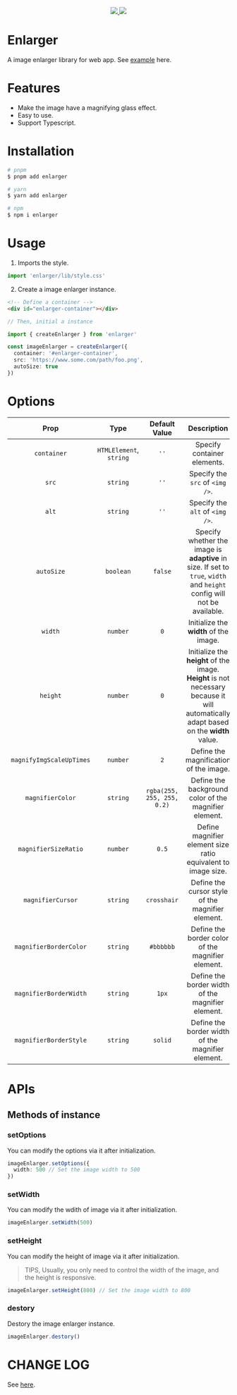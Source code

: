 <p align="center">
  <a href="https://www.npmjs.org/package/enlarger">
    <img src="https://img.shields.io/npm/v/enlarger.svg">
  </a>
  <a href="https://npmcharts.com/compare/enlarger?minimal=true">
    <img src="https://img.shields.io/npm/dm/enlarger.svg">
  </a>
  <br>
</p>

# Enlarger

A image enlarger library for web app. See [example](https://vcjs-dev.github.io/enlarger/) here.

# Features

- Make the image have a magnifying glass effect.
- Easy to use.
- Support Typescript.

# Installation

```bash
# pnpm
$ pnpm add enlarger

# yarn
$ yarn add enlarger

# npm
$ npm i enlarger
```

# Usage

1. Imports the style.

```ts
import 'enlarger/lib/style.css'
```

2. Create a image enlarger instance.

```html
<!-- Define a container -->
<div id="enlarger-container"></div>
```

```ts
// Then, initial a instance

import { createEnlarger } from 'enlarger'

const imageEnlarger = createEnlarger({
  container: '#enlarger-container',
  src: 'https://www.some.com/path/foo.png',
  autoSize: true
})
```

# Options

| Prop | Type | Default Value | Description |
| :---: | :---: | :---: | :---: |
| `container` | `HTMLElement`, `string` | `''` | Specify container elements. |
| `src` | `string` | `''` | Specify the `src` of `<img />`. |
| `alt` | `string` | `''` | Specify the `alt` of `<img />`. |
| `autoSize` | `boolean` | `false` | Specify whether the image is **adaptive** in size. If set to `true`, `width` and `height` config will not be available. |
| `width` | `number` | `0` | Initialize the **width** of the image. |
| `height` | `number` | `0` | Initialize the **height** of the image. **Height** is not necessary because it will automatically adapt based on the **width** value.|
| `magnifyImgScaleUpTimes` | `number` | `2` | Define the magnification of the image. |
| `magnifierColor` | `string` | `rgba(255, 255, 255, 0.2)` | Define the background color of the magnifier element. |
| `magnifierSizeRatio` | `number` | `0.5` | Define magnifier element size ratio equivalent to image size. |
| `magnifierCursor` | `string` | `crosshair` | Define the cursor style of the magnifier element. |
| `magnifierBorderColor` | `string` | `#bbbbbb` | Define the border color of the magnifier element. |
| `magnifierBorderWidth` | `string` | `1px` | Define the border width of the magnifier element. |
| `magnifierBorderStyle` | `string` | `solid` | Define the border width of the magnifier element. |


# APIs

## Methods of instance

### setOptions

You can modify the options via it after initialization.

```ts
imageEnlarger.setOptions({
  width: 500 // Set the image width to 500
})
```

### setWidth

You can modify the wdith of image via it after initialization.

```ts
imageEnlarger.setWidth(500)
```

### setHeight

You can modify the height of image via it after initialization.

> TIPS, Usually, you only need to control the width of the image, and the height is responsive.

```ts
imageEnlarger.setHeight(800) // Set the image width to 800
```

### destory

Destory the image enlarger instance.

```ts
imageEnlarger.destory()
```

# CHANGE LOG

See [here](./CHANGELOG.md).